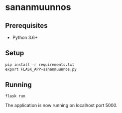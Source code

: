 # sananmuunnos

## Prerequisites
* Python 3.6+

## Setup
```python
pip install -r requirements.txt
export FLASK_APP=sananmuunnos.py
```

## Running
```
flask run
```

The application is now running on localhost port 5000.
